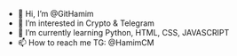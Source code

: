 - 👋 Hi, I’m @GitHamim
- 👀 I’m interested in Crypto & Telegram
- 🌱 I’m currently learning Python, HTML, CSS, JAVASCRIPT
- 📫 How to reach me TG: @HamimCM
